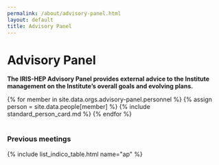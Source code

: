 ```yaml
---
permalink: /about/advisory-panel.html
layout: default
title: Advisory Panel
---
```


# Advisory Panel

**The IRIS-HEP Advisory Panel provides external advice to the Institute 
management on the Institute’s overall goals and evolving plans.**

<div class="container-fluid">
  <div class="row">
  {% for member in site.data.orgs.advisory-panel.personnel  %}
     {% assign person = site.data.people[member] %}
     {% include standard_person_card.md %}
  {% endfor %}
  </div>  
</div>
<br/>

### Previous meetings

{% include list_indico_table.html name="ap" %}

<br/>
